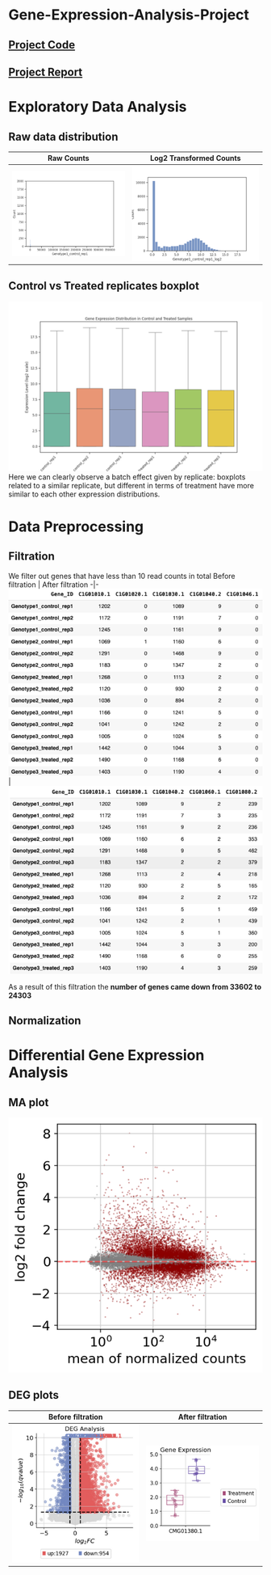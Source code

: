 # Gene-Expression-Analysis-Project
## [Project Code](https://colab.research.google.com/drive/1H5h8SE81VHLBebmaN5ZppS3MgYLbXnhS?usp=sharing)
## [Project Report](https://docs.google.com/document/d/1Z-6b-gMOwuYj3z23w6n1fa7wI4TbhQczHt4jumNr7ws/edit?usp=sharing)

# Exploratory Data Analysis
## Raw data distribution
Raw Counts |	Log2 Transformed Counts
-|-
![](images/raw_counts_histplot_2.png) | ![](images/log2_counts_histplot.png)

## Control vs Treated replicates boxplot
![](images/log2_counts_boxplot.png)
Here we can clearly observe a batch effect given by replicate: boxplots related to a similar replicate, but different in terms of treatment have more similar to each other expression distributions.

# Data Preprocessing
## Filtration
We filter out genes that have less than 10 read counts in total
Before filtration |	After filtration
-|-
![](images/counts_pre_10-filter_cut.png) | ![](images/counts_post_10-filter.png)

As a result of this filtration the **number of genes came down from 33602 to 24303**

## Normalization

# Differential Gene Expression Analysis
## MA plot
![](images/MA_plot.png)

## DEG plots
Before filtration |	After filtration
-|-
![](images/volcano_plot.png) | ![](images/control_vs_treatment.png)
